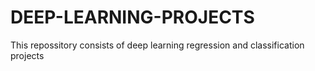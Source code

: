 # DEEP-LEARNING-PROJECTS
This repossitory consists of deep learning  regression and classification projects
